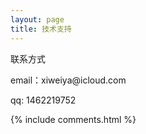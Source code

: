 ```yaml
---
layout: page
title: 技术支持 
---
```


联系方式

<p> 
email：xiweiya@icloud.com       
<p> 
qq: 1462219752
<p> 

{% include comments.html %}

